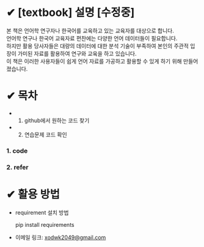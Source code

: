 # ✔ [textbook] 설명 [수정중]

본 책은 언어학 연구자나 한국어를 교육하고 있는 교육자를 대상으로 합니다.   
언어학 연구나 한국어 교육자료 편찬에는 다양한 언어 데이터들이 필요합니다.   
하지만 활용 당사자들은 대량의 데이터에 대한 분석 기술이 부족하여 본인의 주관적 입장이 가미된 자료를 활용하여 연구와 교육을 하고 있습니다.    
이 책은 이러한 사용자들이 쉽게 언어 자료를 가공하고 활용할 수 있게 하기 위해 만들어졌습니다.

# ✔ 목차
* 1. github에서 원하는 코드 찾기
* 2. 연습문제 코드 확인

### 1. code

### 2. refer

# ✔ 활용 방법
* requirement 설치 방법   

   pip install requirements



* 이메일 링크: <xodwk2049@gmail.com>
